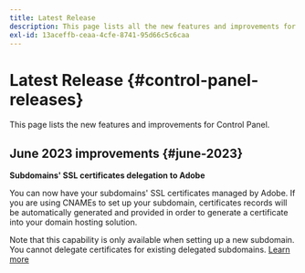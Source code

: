 ```yaml
---
title: Latest Release
description: This page lists all the new features and improvements for Control Panel
exl-id: 13aceffb-ceaa-4cfe-8741-95d66c5c6caa
---
```

# Latest Release {#control-panel-releases}

This page lists the new features and improvements for Control Panel.

## June 2023 improvements {#june-2023}

**Subdomains' SSL certificates delegation to Adobe**

You can now have your subdomains' SSL certificates managed by Adobe. If you are using CNAMEs to set up your subdomain, certificates records will be automatically generated and provided in order to generate a certificate into your domain hosting solution.

Note that this capability is only available when setting up a new subdomain. You cannot delegate certificates for existing delegated subdomains. [Learn more](../subdomains-certificates/using/setting-up-new-subdomain.md)
